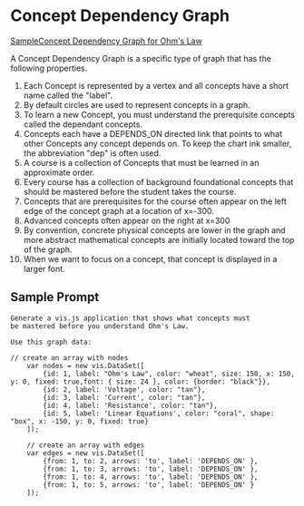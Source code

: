 # Concept Dependency Graph

[SampleConcept Dependency Graph for Ohm's Law](./concept-dependency-graph.html)

A Concept Dependency Graph is a specific type of graph that has the following properties.

1. Each Concept is represented by a vertex and all concepts have a short name called the "label".
2. By default circles are used to represent concepts in a graph.
2. To learn a new Concept, you must understand the prerequisite concepts called the dependant concepts.
3. Concepts each have a DEPENDS_ON directed link that points to what other Concepts any concept depends on.  To keep the chart ink smaller, the abbreviation "dep" is often used.
4. A course is a collection of Concepts that must be learned in an approximate order.
5. Every course has a collection of background foundational concepts that
should be mastered before the student takes the course.
6. Concepts that are prerequisites for the course often appear on the left
edge of the concept graph at a location of x=-300.
7. Advanced concepts often appear on the right at x=300
8. By convention, concrete physical concepts are lower in the graph and more abstract mathematical concepts are initially located toward the top of the graph.
9. When we want to focus on a concept, that concept is displayed in a larger font.

## Sample Prompt

```linenums="0"
Generate a vis.js application that shows what concepts must
be mastered before you understand Ohm's Law.

Use this graph data:

// create an array with nodes
    var nodes = new vis.DataSet([
        {id: 1, label: "Ohm's Law", color: "wheat", size: 150, x: 150, y: 0, fixed: true,font: { size: 24 }, color: {border: "black"}},
        {id: 2, label: 'Voltage', color: "tan"},
        {id: 3, label: 'Current', color: "tan"},
        {id: 4, label: 'Resistance', color: "tan"},
        {id: 5, label: 'Linear Equations', color: "coral", shape: "box", x: -150, y: 0, fixed: true}
    ]);

    // create an array with edges
    var edges = new vis.DataSet([
        {from: 1, to: 2, arrows: 'to', label: 'DEPENDS_ON' },
        {from: 1, to: 3, arrows: 'to', label: 'DEPENDS_ON' },
        {from: 1, to: 4, arrows: 'to', label: 'DEPENDS_ON' },
        {from: 1, to: 5, arrows: 'to', label: 'DEPENDS_ON' }
    ]);
```